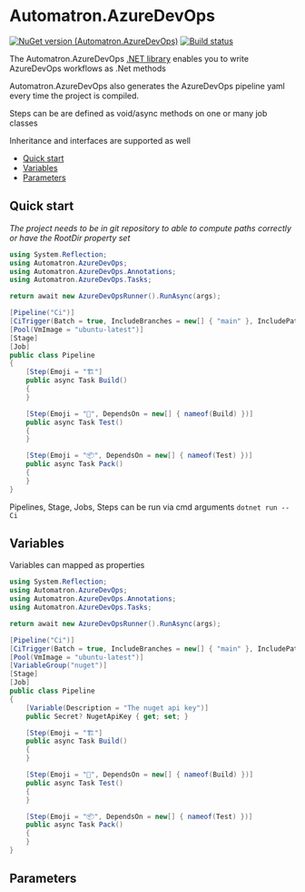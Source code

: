 ﻿# Automatron.AzureDevOps
[![NuGet version (Automatron.AzureDevOps)](https://img.shields.io/nuget/v/Automatron.AzureDevOps.svg?style=flat-square)](https://www.nuget.org/packages/Automatron.AzureDevOps/)
[![Build status](https://dev.azure.com/lkt82/Public/_apis/build/status/Automatron%20CI?branchName=main)](https://dev.azure.com/lkt82/Public/_build/latest?definitionId=1)

The Automatron.AzureDevOps [.NET library](https://www.nuget.org/packages/Automatron.AzureDevOps) enables you to write AzureDevOps workflows as .Net methods

Automatron.AzureDevOps also generates the AzureDevOps pipeline yaml every time the project is compiled.

Steps can be are defined as void/async methods on one or many job classes

Inheritance and interfaces are supported as well

- [Quick start](#quick-start)
- [Variables](#variables)
- [Parameters](#parameters)

## Quick start

*The project needs to be in git repository to able to compute paths correctly or have the RootDir property set*

```c#
using System.Reflection;
using Automatron.AzureDevOps;
using Automatron.AzureDevOps.Annotations;
using Automatron.AzureDevOps.Tasks;

return await new AzureDevOpsRunner().RunAsync(args);

[Pipeline("Ci")]
[CiTrigger(Batch = true, IncludeBranches = new[] { "main" }, IncludePaths = new[] { "src" })]
[Pool(VmImage = "ubuntu-latest")]
[Stage]
[Job]
public class Pipeline
{
    [Step(Emoji = "🏗"]
    public async Task Build()
    {
    }

    [Step(Emoji = "🧪", DependsOn = new[] { nameof(Build) })]
    public async Task Test()
    {
    }

    [Step(Emoji = "📦", DependsOn = new[] { nameof(Test) })]
    public async Task Pack()
    {
    }
}
```

Pipelines, Stage, Jobs, Steps can be run via cmd arguments  ```dotnet run -- Ci```

## Variables

Variables can mapped as properties

```c#
using System.Reflection;
using Automatron.AzureDevOps;
using Automatron.AzureDevOps.Annotations;
using Automatron.AzureDevOps.Tasks;

return await new AzureDevOpsRunner().RunAsync(args);

[Pipeline("Ci")]
[CiTrigger(Batch = true, IncludeBranches = new[] { "main" }, IncludePaths = new[] { "src" })]
[Pool(VmImage = "ubuntu-latest")]
[VariableGroup("nuget")]
[Stage]
[Job]
public class Pipeline
{
    [Variable(Description = "The nuget api key")]
    public Secret? NugetApiKey { get; set; }

    [Step(Emoji = "🏗"]
    public async Task Build()
    {
    }

    [Step(Emoji = "🧪", DependsOn = new[] { nameof(Build) })]
    public async Task Test()
    {
    }

    [Step(Emoji = "📦", DependsOn = new[] { nameof(Test) })]
    public async Task Pack()
    {
    }
}
```

## Parameters
